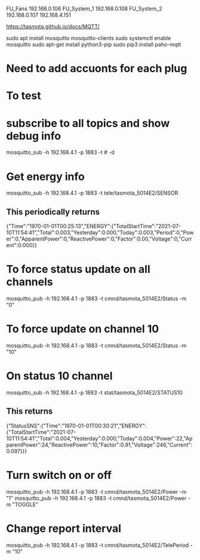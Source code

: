 FU_Fans 192.168.0.106
FU_System_1 192.168.0.108
FU_System_2 192.168.0.107 192.168.4.151

https://tasmota.github.io/docs/MQTT/

sudo apt install mosquitto mosquitto-clients
sudo systemctl enable mosquitto
sudo apt-get install python3-pip
sudo pip3 install paho-mqtt


# Need to add accuonts for each plug


# To test

# subscribe to all topics and show debug info
mosquitto_sub -h 192.168.4.1 -p 1883  -t \# -d

# Get energy info
mosquitto_sub -h 192.168.4.1 -p 1883  -t tele/tasmota_5014E2/SENSOR 

## This periodically returns
{"Time":"1970-01-01T00:25:13","ENERGY":{"TotalStartTime":"2021-07-10T11:54:41","Total":0.003,"Yesterday":0.000,"Today":0.003,"Period":0,"Power":0,"ApparentPower":0,"ReactivePower":0,"Factor":0.00,"Voltage":0,"Current":0.000}}

# To force status update on all channels
mosquitto_pub -h 192.168.4.1 -p 1883 -t cmnd/tasmota_5014E2/Status -m "0"

# To force update on channel 10
mosquitto_pub -h 192.168.4.1 -p 1883 -t cmnd/tasmota_5014E2/Status -m "10"
# On status 10 channel
mosquitto_sub -h 192.168.4.1 -p 1883  -t  stat/tasmota_5014E2/STATUS10
## This returns
{"StatusSNS":{"Time":"1970-01-01T00:30:21","ENERGY":{"TotalStartTime":"2021-07-10T11:54:41","Total":0.004,"Yesterday":0.000,"Today":0.004,"Power":22,"ApparentPower":24,"ReactivePower":10,"Factor":0.91,"Voltage":246,"Current":0.097}}}

# Turn switch on or off
mosquitto_pub -h 192.168.4.1 -p 1883 -t cmnd/tasmota_5014E2/Power -m "1"
mosquitto_pub -h 192.168.4.1 -p 1883 -t cmnd/tasmota_5014E2/Power -m "TOGGLE"

# Change report interval
mosquitto_pub -h 192.168.4.1 -p 1883 -t cmnd/tasmota_5014E2/TelePeriod -m "10"
